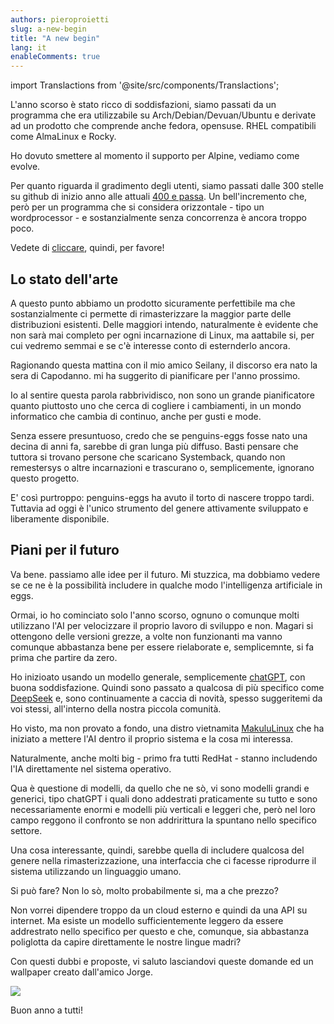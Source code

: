 ```yaml
---
authors: pieroproietti
slug: a-new-begin
title: "A new begin"
lang: it
enableComments: true
---
```


import Translactions from '@site/src/components/Translactions';

<Translactions />

L'anno scorso è stato ricco di soddisfazioni, siamo passati da un programma che era utilizzabile su Arch/Debian/Devuan/Ubuntu e derivate ad un prodotto che comprende anche fedora, opensuse. RHEL compatibili come AlmaLinux e Rocky.

Ho dovuto smettere al momento il supporto per Alpine, vediamo come evolve.

Per quanto riguarda il gradimento degli utenti, siamo passati dalle 300 stelle su github di inizio anno alle attuali [400 e passa](https://star-history.com/#pieroproietti/penguins-eggs&Date). Un bell'incremento che, però per un programma che si considera orizzontale - tipo un wordprocessor - e sostanzialmente senza concorrenza è ancora troppo poco.

Vedete di [cliccare](https://github.com/pieroproietti/penguins-eggs), quindi, per favore!

## Lo stato dell'arte
A questo punto abbiamo un prodotto sicuramente perfettibile ma che sostanzialmente ci permette di rimasterizzare la maggior parte delle distribuzioni esistenti. Delle maggiori intendo, naturalmente è evidente che non sarà mai completo per ogni incarnazione di Linux, ma aattabile si, per cui vedremo semmai e se c'è interesse conto di esternderlo ancora.

Ragionando questa mattina con il mio amico Seilany, il discorso era nato la sera di Capodanno. mi ha suggerito di pianificare per l'anno prossimo. 

Io al sentire questa parola rabbrividisco, non sono un grande pianificatore quanto piuttosto uno che cerca di cogliere i cambiamenti, in un mondo informatico che cambia di continuo, anche per gusti e mode.

Senza essere presuntuoso, credo che se penguins-eggs fosse nato una decina di anni fa, sarebbe di gran lunga più diffuso. Basti pensare che tuttora si trovano persone che scaricano Systemback, quando non remestersys o altre incarnazioni e trascurano o, semplicemente, ignorano questo progetto.

E' così purtroppo: penguins-eggs ha avuto il torto di nascere troppo tardi. Tuttavia ad oggi è l'unico strumento del genere attivamente sviluppato e liberamente disponibile.

## Piani per il futuro
Va bene. passiamo alle idee per il futuro. Mi stuzzica, ma dobbiamo vedere se ce ne è la possibilità includere in qualche modo l'intelligenza artificiale in eggs.

Ormai, io ho cominciato solo l'anno scorso, ognuno o comunque molti utilizzano l'AI per velocizzare il proprio lavoro di sviluppo e non. Magari si ottengono delle versioni grezze, a volte non funzionanti ma vanno comunque abbastanza bene per essere rielaborate e, semplicemnte, si fa prima che partire da zero.

Ho inizioato usando un modello generale, semplicemente [chatGPT](https://chatgpt.com/), con buona soddisfazione. Quindi sono passato a qualcosa di più specifico come [DeepSeek](https://chat.deepseek.com/) e, sono continuamente a caccia di novità, spesso suggeritemi da voi stessi, all'interno della nostra piccola comunità.

Ho visto, ma non provato a fondo, una distro vietnamita [MakuluLinux](https://www.makululinux.com/wp/) che ha iniziato a mettere l'AI dentro il proprio sistema e la cosa mi interessa. 

Naturalmente, anche molti big - primo fra tutti RedHat - stanno includendo l'IA direttamente nel sistema operativo.

Qua è questione di modelli, da quello che ne sò, vi sono modelli grandi e generici, tipo chatGPT i quali dono addestrati praticamente su tutto e sono necessariamente enormi e modelli più verticali e leggeri che, però nel loro campo reggono il confronto se non addririttura la spuntano nello specifico settore.

Una cosa interessante, quindi, sarebbe quella di includere qualcosa del genere nella rimasterizzazione, una interfaccia che ci facesse riprodurre il sistema utilizzando un linguaggio umano.

Si può fare? Non lo sò, molto probabilmente si, ma a che prezzo? 

Non vorrei dipendere troppo da un cloud esterno e quindi da una API su internet. Ma esiste un modello sufficientemente leggero da essere addrestrato nello specifico per questo e che, comunque, sia abbastanza poliglotta da capire direttamente le nostre lingue madri?

Con questi dubbi e proposte, vi saluto lasciandovi queste domande ed un wallpaper creato dall'amico Jorge.

![](/img/penguins-eggs-wallpaper.jpeg)


Buon anno a tutti!


